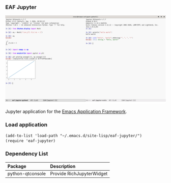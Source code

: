 ### EAF Jupyter
<p align="center">
  <img width="800" src="./screenshot.png">
</p>

Jupyter application for the [Emacs Application Framework](https://github.com/emacs-eaf/emacs-application-framework).

### Load application

```Elisp
(add-to-list 'load-path "~/.emacs.d/site-lisp/eaf-jupyter/")
(require 'eaf-jupyter)
```

### Dependency List

| Package          | Description               |
| :--------        | :------                   |
| python-qtconsole | Provide RichJupyterWidget |
